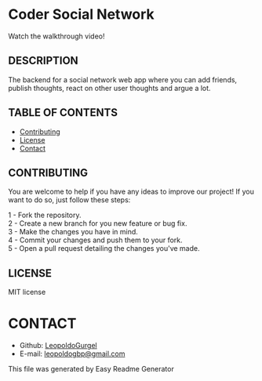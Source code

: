 # Coder Social Network

<a hreft="https://drive.google.com/file/d/1eBk_2pSD8cpeDZ0yUC3DjSix6n4ULnRZ/view">Watch the walkthrough video!</a>

## DESCRIPTION
The backend for a social network web app where you can add friends, publish thoughts, react on other user thoughts and argue a lot.

## TABLE OF CONTENTS
* [Contributing](#contribution)
* [License](#license)
* [Contact](#contact)
## CONTRIBUTING
You are welcome to help if you have any ideas to improve our project! If you want to do so, just follow these steps:

1 - Fork the repository.  
2 - Create a new branch for you new feature or bug fix.  
3 - Make the changes you have in mind.  
4 - Commit your changes and push them to your fork.  
5 - Open a pull request detailing the changes you've made.

## LICENSE
MIT license

# CONTACT
* Github: [LeopoldoGurgel](https://github.com/LeopoldoGurgel)
* E-mail: leopoldogbp@gmail.com

This file was generated by Easy Readme Generator